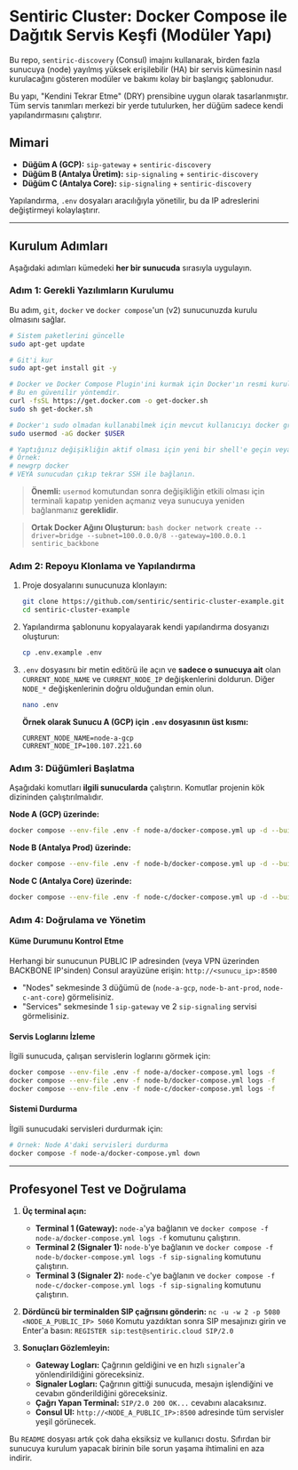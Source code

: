# Sentiric Cluster: Docker Compose ile Dağıtık Servis Keşfi (Modüler Yapı)

Bu repo, `sentiric-discovery` (Consul) imajını kullanarak, birden fazla sunucuya (node) yayılmış yüksek erişilebilir (HA) bir servis kümesinin nasıl kurulacağını gösteren modüler ve bakımı kolay bir başlangıç şablonudur.

Bu yapı, "Kendini Tekrar Etme" (DRY) prensibine uygun olarak tasarlanmıştır. Tüm servis tanımları merkezi bir yerde tutulurken, her düğüm sadece kendi yapılandırmasını çalıştırır.

## Mimari

- **Düğüm A (GCP):** `sip-gateway` + `sentiric-discovery`
- **Düğüm B (Antalya Üretim):** `sip-signaling` + `sentiric-discovery`
- **Düğüm C (Antalya Core):** `sip-signaling` + `sentiric-discovery`

Yapılandırma, `.env` dosyaları aracılığıyla yönetilir, bu da IP adreslerini değiştirmeyi kolaylaştırır.

---

## Kurulum Adımları

Aşağıdaki adımları kümedeki **her bir sunucuda** sırasıyla uygulayın.

### Adım 1: Gerekli Yazılımların Kurulumu

Bu adım, `git`, `docker` ve `docker compose`'un (v2) sunucunuzda kurulu olmasını sağlar.

```bash
# Sistem paketlerini güncelle
sudo apt-get update

# Git'i kur
sudo apt-get install git -y

# Docker ve Docker Compose Plugin'ini kurmak için Docker'ın resmi kurulum betiğini kullanın.
# Bu en güvenilir yöntemdir.
curl -fsSL https://get.docker.com -o get-docker.sh
sudo sh get-docker.sh

# Docker'ı sudo olmadan kullanabilmek için mevcut kullanıcıyı docker grubuna ekleyin.
sudo usermod -aG docker $USER

# Yaptığınız değişikliğin aktif olması için yeni bir shell'e geçin veya sunucuya yeniden bağlanın.
# Örnek:
# newgrp docker
# VEYA sunucudan çıkıp tekrar SSH ile bağlanın.
```
> **Önemli:** `usermod` komutundan sonra değişikliğin etkili olması için terminali kapatıp yeniden açmanız veya sunucuya yeniden bağlanmanız **gereklidir**.

> **Ortak Docker Ağını Oluşturun:**
    ```bash
    docker network create --driver=bridge --subnet=100.0.0.0/8 --gateway=100.0.0.1 sentiric_backbone
    ```

### Adım 2: Repoyu Klonlama ve Yapılandırma

1.  Proje dosyalarını sunucunuza klonlayın:
    ```bash
    git clone https://github.com/sentiric/sentiric-cluster-example.git
    cd sentiric-cluster-example
    ```
2.  Yapılandırma şablonunu kopyalayarak kendi yapılandırma dosyanızı oluşturun:
    ```bash
    cp .env.example .env
    ```
3.  `.env` dosyasını bir metin editörü ile açın ve **sadece o sunucuya ait** olan `CURRENT_NODE_NAME` ve `CURRENT_NODE_IP` değişkenlerini doldurun. Diğer `NODE_*` değişkenlerinin doğru olduğundan emin olun.
    ```bash
    nano .env
    ```

    **Örnek olarak Sunucu A (GCP) için `.env` dosyasının üst kısmı:**
    ```dotenv
    CURRENT_NODE_NAME=node-a-gcp
    CURRENT_NODE_IP=100.107.221.60
    ```

### Adım 3: Düğümleri Başlatma

Aşağıdaki komutları **ilgili sunucularda** çalıştırın. Komutlar projenin kök dizininden çalıştırılmalıdır.

**Node A (GCP) üzerinde:**
```bash
docker compose --env-file .env -f node-a/docker-compose.yml up -d --build 
```

**Node B (Antalya Prod) üzerinde:**
```bash
docker compose --env-file .env -f node-b/docker-compose.yml up -d --build
```

**Node C (Antalya Core) üzerinde:**
```bash
docker compose --env-file .env -f node-c/docker-compose.yml up -d --build
```

### Adım 4: Doğrulama ve Yönetim

#### Küme Durumunu Kontrol Etme
Herhangi bir sunucunun PUBLIC IP adresinden (veya VPN üzerinden BACKBONE IP'sinden) Consul arayüzüne erişin: `http://<sunucu_ip>:8500`

- "Nodes" sekmesinde 3 düğümü de (`node-a-gcp`, `node-b-ant-prod`, `node-c-ant-core`) görmelisiniz.
- "Services" sekmesinde 1 `sip-gateway` ve 2 `sip-signaling` servisi görmelisiniz.

#### Servis Loglarını İzleme
İlgili sunucuda, çalışan servislerin loglarını görmek için:
```bash
docker compose --env-file .env -f node-a/docker-compose.yml logs -f
docker compose --env-file .env -f node-b/docker-compose.yml logs -f
docker compose --env-file .env -f node-c/docker-compose.yml logs -f
```

#### Sistemi Durdurma
İlgili sunucudaki servisleri durdurmak için:
```bash
# Örnek: Node A'daki servisleri durdurma
docker compose -f node-a/docker-compose.yml down
```
---

## Profesyonel Test ve Doğrulama

1.  **Üç terminal açın:**
    - **Terminal 1 (Gateway):** `node-a`'ya bağlanın ve `docker compose -f node-a/docker-compose.yml logs -f` komutunu çalıştırın.
    - **Terminal 2 (Signaler 1):** `node-b`'ye bağlanın ve `docker compose -f node-b/docker-compose.yml logs -f sip-signaling` komutunu çalıştırın.
    - **Terminal 3 (Signaler 2):** `node-c`'ye bağlanın ve `docker compose -f node-c/docker-compose.yml logs -f sip-signaling` komutunu çalıştırın.

2.  **Dördüncü bir terminalden SIP çağrısını gönderin:**
    `nc -u -w 2 -p 5080 <NODE_A_PUBLIC_IP> 5060`
    Komutu yazdıktan sonra SIP mesajınızı girin ve Enter'a basın:
    `REGISTER sip:test@sentiric.cloud SIP/2.0`

3.  **Sonuçları Gözlemleyin:**
    - **Gateway Logları:** Çağrının geldiğini ve en hızlı `signaler`'a yönlendirildiğini göreceksiniz.
    - **Signaler Logları:** Çağrının gittiği sunucuda, mesajın işlendiğini ve cevabın gönderildiğini göreceksiniz.
    - **Çağrı Yapan Terminal:** `SIP/2.0 200 OK...` cevabını alacaksınız.
    - **Consul UI:** `http://<NODE_A_PUBLIC_IP>:8500` adresinde tüm servisler yeşil görünecek.


Bu `README` dosyası artık çok daha eksiksiz ve kullanıcı dostu. Sıfırdan bir sunucuya kurulum yapacak birinin bile sorun yaşama ihtimalini en aza indirir.